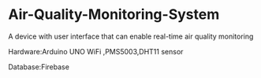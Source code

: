 # Air-Quality-Monitoring-System
A device with user interface that can enable real-time air quality monitoring

Hardware:Arduino UNO WiFi ,PMS5003,DHT11 sensor

Database:Firebase
